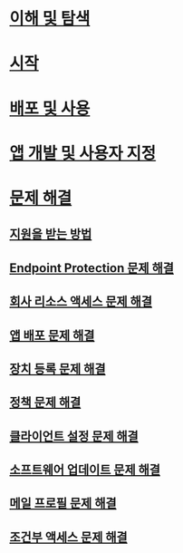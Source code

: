 # [이해 및 탐색](/intune/understand-explore/introduction-to-microsoft-intune)
# [시작](/intune/get-started/what-to-know-before-you-start-microsoft-intune)
<!-- # [Plan and Design](/intune/plan-design/ways-to-do-enterprise-mobility) -->
# [배포 및 사용](/intune/deploy-use/overview-of-device-and-app-lifecycles-in-microsoft-intune)
# [앱 개발 및 사용자 지정](/intune/develop/intune-app-sdk)

# [문제 해결](general-troubleshooting-tips-for-microsoft-intune.md)
## [지원을 받는 방법](how-to-get-support-for-microsoft-intune.md)
## [Endpoint Protection 문제 해결](Troubleshoot-Endpoint-Protection-in-microsoft-intune.md)
## [회사 리소스 액세스 문제 해결](Troubleshoot-company-resource-access-problems-with-microsoft-intune.md)
## [앱 배포 문제 해결](Troubleshoot-app-deployment-problems-in-microsoft-intune.md)
## [장치 등록 문제 해결](troubleshoot-device-enrollment-in-intune.md)
## [정책 문제 해결](Troubleshoot-policies-in-microsoft-intune.md)
## [클라이언트 설정 문제 해결](Troubleshoot-client-setup-in-microsoft-intune.md)
## [소프트웨어 업데이트 문제 해결](Troubleshoot-software-updates-in-microsoft-intune.md)
## [메일 프로필 문제 해결](Troubleshoot-email-profiles-in-microsoft-intune.md)
## [조건부 액세스 문제 해결](troubleshoot-conditional-access.md)

<!--HONumber=Jun16_HO4-->


